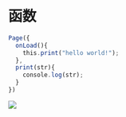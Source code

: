 # 函数

```js
Page({
  onLoad(){
    this.print("hello world!");
  },
  print(str){
    console.log(str);
  }
})
```

![](https://cgqin.github.io/images//20221022225225.png)
